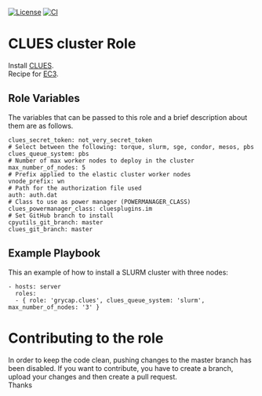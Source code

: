 [![License](https://img.shields.io/badge/license-Apache%202-blue.svg)](https://www.apache.org/licenses/LICENSE-2.0)
[![CI](https://github.com/grycap/ansible-role-clues/actions/workflows/main.yaml/badge.svg)](https://github.com/grycap/ansible-role-clues/actions/workflows/main.yaml)

CLUES cluster Role
=======================

Install [CLUES](http://www.grycap.upv.es/clues/eng/index.php).  
Recipe for [EC3](http://servproject.i3m.upv.es/ec3/).

Role Variables
--------------

The variables that can be passed to this role and a brief description about them are as follows.
```
clues_secret_token: not_very_secret_token
# Select between the following: torque, slurm, sge, condor, mesos, pbs
clues_queue_system: pbs
# Number of max worker nodes to deploy in the cluster
max_number_of_nodes: 5
# Prefix applied to the elastic cluster worker nodes
vnode_prefix: wn
# Path for the authorization file used
auth: auth.dat
# Class to use as power manager (POWERMANAGER_CLASS)
clues_powermanager_class: cluesplugins.im
# Set GitHub branch to install
cpyutils_git_branch: master
clues_git_branch: master
```

Example Playbook
----------------

This an example of how to install a SLURM cluster with three nodes:
```
- hosts: server
  roles:
  - { role: 'grycap.clues', clues_queue_system: 'slurm', max_number_of_nodes: '3' }
```
Contributing to the role
========================
In order to keep the code clean, pushing changes to the master branch has been disabled. If you want to contribute, you have to create a branch, upload your changes and then create a pull request.  
Thanks
